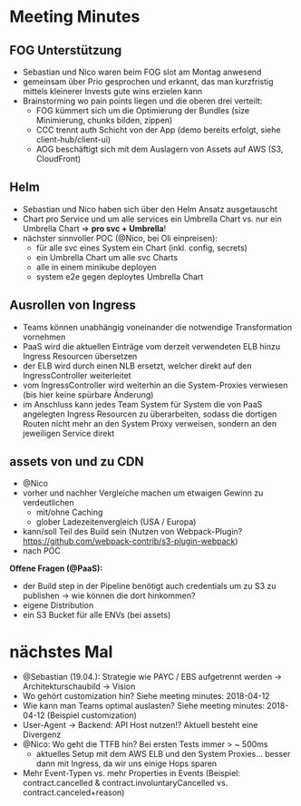 # Meeting Minutes

## FOG Unterstützung 

- Sebastian und Nico waren beim FOG slot am Montag anwesend
- gemeinsam über Prio gesprochen und erkannt, das man kurzfristig mittels kleinerer Invests gute wins erzielen kann
- Brainstorming wo pain points liegen und die oberen drei verteilt:
    - FOG kümmert sich um die Optimierung der Bundles (size Minimierung, chunks bilden, zippen)
    - CCC trennt auth Schicht von der App (demo bereits erfolgt, siehe client-hub/client-ui)
    - AOG beschäftigt sich mit dem Auslagern von Assets auf AWS (S3, CloudFront)

## Helm

- Sebastian und Nico haben sich über den Helm Ansatz ausgetauscht
- Chart pro Service und um alle services ein Umbrella Chart vs. nur ein Umbrella Chart => **pro svc + Umbrella**!
- nächster sinnvoller POC (@Nico, bei Oli einpreisen): 
    - für alle svc eines System ein Chart (inkl. config, secrets)
    - ein Umbrella Chart um alle svc Charts
    - alle in einem minikube deployen
    - system e2e gegen deploytes Umbrella Chart

## Ausrollen von Ingress 

- Teams können unabhängig voneinander die notwendige Transformation vornehmen
- PaaS wird die aktuellen Einträge vom derzeit verwendeten ELB hinzu Ingress Resourcen übersetzen
- der ELB wird durch einen NLB ersetzt, welcher direkt auf den IngressController weiterleitet
- vom IngressController wird weiterhin an die System-Proxies verwiesen (bis hier keine spürbare Änderung)
- im Anschluss kann jedes Team System für System die von PaaS angelegten Ingress Resourcen zu überarbeiten, sodass die dortigen Routen nicht mehr an den System Proxy verweisen, sondern an den jeweiligen Service direkt

## assets von und zu CDN

- @Nico
- vorher und nachher Vergleiche machen um etwaigen Gewinn zu verdeutlichen
    - mit/ohne Caching
    - glober Ladezeitenvergleich (USA / Europa)
- kann/soll Teil des Build sein (Nutzen von Webpack-Plugin? https://github.com/webpack-contrib/s3-plugin-webpack)
- nach POC 

**Offene Fragen (@PaaS):**

- der Build step in der Pipeline benötigt auch credentials um zu S3 zu publishen -> wie können die dort hinkommen?
- eigene Distribution
- ein S3 Bucket für alle ENVs (bei assets)

# nächstes Mal

- @Sebastian (19.04.): Strategie wie PAYC / EBS aufgetrennt werden -> Architekturschaubild -> Vision
- Wo gehört customization hin? Siehe meeting minutes: 2018-04-12
- Wie kann man Teams optimal auslasten? Siehe meeting minutes: 2018-04-12 (Beispiel customization)
- User-Agent -> Backend: API Host nutzen!? Aktuell besteht eine Divergenz
- @Nico: Wo geht die TTFB hin? Bei ersten Tests immer > ~ 500ms
    - aktuelles Setup mit dem AWS ELB und den System Proxies... besser dann mit Ingress, da wir uns einige Hops sparen
- Mehr Event-Typen vs. mehr Properties in Events (Beispiel: contract.cancelled & contract.involuntaryCancelled vs. contract.canceled+reason)    
